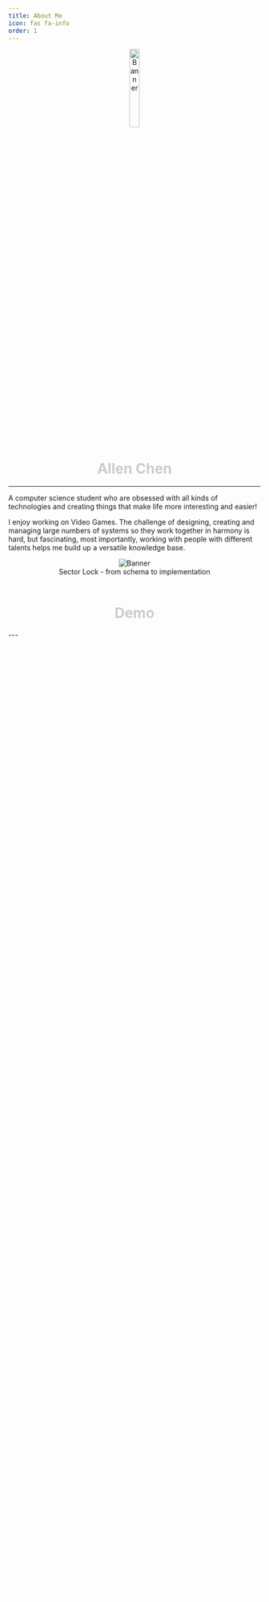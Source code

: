 ```yaml
---
title: About Me
icon: fas fa-info
order: 1
---
```


<center>
<div>
<img width="20%" height="20%" src="https://res.cloudinary.com/pakila/image/upload/w_200,c_thumb,ar_1:1,g_auto,r_max/v1619688347/Avatar2_rsjvcq.png"  alt="Banner" >
</div>
</center>

<center><h1><span style="color:#cccccc">Allen Chen</span></h1></center>

---

A computer science student who are obsessed with all kinds of technologies and creating things that make life more interesting and easier!

I enjoy working on Video Games. The challenge of designing, creating and managing large numbers of systems so they work together in harmony is hard, but fascinating, most importantly, working with people with different talents helps me build up a versatile knowledge base.

<center>
<div class="Banner">
<img src="https://res.cloudinary.com/pakila/image/upload/v1619793502/Banner_bc9kvg.png"  alt="Banner" >
</div>
Sector Lock - from schema to implementation
</center>

<br>
<center><h1><span style="color:#cccccc">Demo</span></h1></center>
---
<center>
<div class="video-mask">
<video width="100%" height="100%" poster="https://res.cloudinary.com/pakila/video/upload/UI_Demo_arqxx1.jpg" controls>
  <source src="https://res.cloudinary.com/pakila/video/upload/q_auto,f_auto/UI_Demo_arqxx1.webm" type="video/webm"/>
  <source src="https://res.cloudinary.com/pakila/video/upload/q_auto,f_auto/UI_Demo_arqxx1.mp4" type="video/mp4"/>
</video>
</div>
Sector Lock - Modern Style GUI and Functions
</center>
<center>
<div class="video-mask">
<video width="100%" height="100%" poster="https://res.cloudinary.com/pakila/video/upload/Training_Demo_ucxlj8.jpg" controls>
  <source src="https://res.cloudinary.com/pakila/video/upload/q_auto,f_auto/Training_Demo_ucxlj8.webm" type="video/webm"/>
  <source src="https://res.cloudinary.com/pakila/video/upload/q_auto,f_auto/Training_Demo_ucxlj8.mp4" type="video/mp4"/>
</video>
</div>
ARENA - Attempt use of NEAT(Neuroevolution of Augmenting Topologies) for game application
</center>
<!--
![Desktop View](https://res.cloudinary.com/pakila/image/upload/v1619626546/Techs_y6mkka.png)
_These are the tools that I am familiar with._
-->
<br>
<center><h1><span style="color:#cccccc">Projects</span></h1></center>
---
<center>you can find more detail in the about my pervious works at 
<a href="/">Home</a> section of the website</center>

